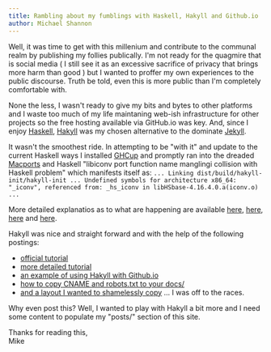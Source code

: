 ```yaml
---
title: Rambling about my fumblings with Haskell, Hakyll and Github.io
author: Michael Shannon
---
```


Well, it was time to get with this millenium and contribute to the communal realm by publishing my follies publically.
I'm not ready for the quagmire that is social media ( I still see it as an excessive sacrifice of privacy
that brings more harm than good ) but I wanted to proffer my own experiences to the public discourse.
Truth be told, even this is more public than I'm completely comfortable with.

None the less, I wasn't ready to give my bits and bytes to other platforms and I waste too much of my life
maintaning web-ish infrastructure for other projects so the free hosting available via GitHub.io was key.
And, since I enjoy [Haskell](https://www.haskell.org/ "Haskell"), [Hakyll](https://jaspervdj.be/hakyll/ "Hakyll") was my chosen alternative to the dominate [Jekyll](https://jekyllrb.com/ "Jekyll").

It wasn't the smoothest ride. In attempting to be "with it" and update to the current Haskell ways I installed [GHCup](https://www.haskell.org/ghcup/ "GHCup") and promptly ran into the dreaded [Macports](https://www.macports.org/ "Macports") and Haskell "libiconv port function name manglingi collision with Haskell problem" which manifests itself as:
`...
Linking dist/build/hakyll-init/hakyll-init ...
Undefined symbols for architecture x86_64:
  "_iconv", referenced from:
      _hs_iconv in libHSbase-4.16.4.0.a(iconv.o)
      ...`

More detailed explanatios as to what are happening are available [here](https://stackoverflow.com/questions/57734434/libiconv-or-iconv-undefined-symbol-on-mac-osx), [here](https://trac.macports.org/ticket/57821), [here](https://trac.macports.org/ticket/61222) and [here](https://gitlab.haskell.org/ghc/ghc/-/issues/18743).

Hakyll was nice and straight forward and with the help of the following postings:
- [official tutorial](https://jaspervdj.be/hakyll/tutorials/01-installation.html)
- [more detailed tutorial](https://robertwpearce.com/hakyll-pt-1-setup-initial-customization.html)
- [an example of using Hakyll with Github.io](https://thma.github.io/posts/2020-11-15-using-hakyll-with-github-pages.html)
- [how to copy CNAME and robots.txt to your docs/](https://robertwpearce.com/hakyll-pt-4-copying-static-files-for-your-build.html)
- [and a layout I wanted to shamelessly copy](https://charukiewi.cz/)
... I was off to the races.

Why even post this? Well, I wanted to play with Hakyll a bit more and I need some content to populate my "posts/" section of this site.

Thanks for reading this,  
Mike 



